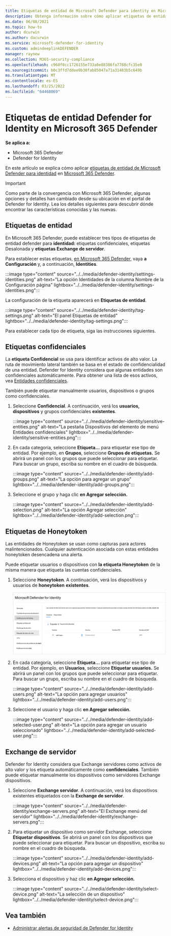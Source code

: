 ```yaml
---
title: Etiquetas de entidad de Microsoft Defender para identity en Microsoft 365 Defender
description: Obtenga información sobre cómo aplicar etiquetas de entidad de Microsoft Defender para identidad en Microsoft 365 Defender
ms.date: 06/08/2021
ms.topic: how-to
author: dcurwin
ms.author: dacurwin
ms.service: microsoft-defender-for-identity
ms.custom: admindeeplinkDEFENDER
manager: raynew
ms.collection: M365-security-compliance
ms.openlocfilehash: c960f0cc1726155e733a0e88386fa7788cfc35e0
ms.sourcegitcommit: b0c3ffd7ddee9b30fab85047a71a31483b5c649b
ms.translationtype: MT
ms.contentlocale: es-ES
ms.lasthandoff: 03/25/2022
ms.locfileid: "64468069"
---
```

# <a name="defender-for-identity-entity-tags-in-microsoft-365-defender"></a>Etiquetas de entidad Defender for Identity en Microsoft 365 Defender

**Se aplica a:**

- Microsoft 365 Defender
- Defender for Identity

En este artículo se explica cómo aplicar [etiquetas de entidad de Microsoft Defender para identidad](/defender-for-identity) en [Microsoft 365 Defender](/microsoft-365/security/defender/overview-security-center).

>[!IMPORTANT]
>Como parte de la convergencia con Microsoft 365 Defender, algunas opciones y detalles han cambiado desde su ubicación en el portal de Defender for Identity. Lea los detalles siguientes para descubrir dónde encontrar las características conocidas y las nuevas.

## <a name="entity-tags"></a>Etiquetas de entidad

En Microsoft 365 Defender, puede establecer tres tipos de etiquetas de entidad defender para **identidad:** etiquetas confidenciales, etiquetas Desalonada y **etiquetas Exchange de servidor**. 

Para establecer estas etiquetas, <a href="https://go.microsoft.com/fwlink/p/?linkid=2077139" target="_blank">en Microsoft 365 Defender</a>, vaya **a Configuración** y, a continuación, **Identities**.

:::image type="content" source="../../media/defender-identity/settings-identities.png" alt-text="La opción Identidades de la columna Nombre de la Configuración página" lightbox="../../media/defender-identity/settings-identities.png":::

La configuración de la etiqueta aparecerá en **Etiquetas de entidad**.

:::image type="content" source="../../media/defender-identity/tag-settings.png" alt-text="El panel Etiquetas de entidad" lightbox="../../media/defender-identity/tag-settings.png":::

Para establecer cada tipo de etiqueta, siga las instrucciones siguientes.

## <a name="sensitive--tags"></a>Etiquetas confidenciales

La **etiqueta Confidencial** se usa para identificar activos de alto valor. La ruta de movimiento lateral también se basa en el estado de confidencialidad de una entidad. Defender for Identity considera que algunas entidades son confidenciales automáticamente. Para obtener una lista de esos activos, vea [Entidades confidenciales](/defender-for-identity/manage-sensitive-honeytoken-accounts#sensitive-entities).

También puede etiquetar manualmente usuarios, dispositivos o grupos como confidenciales.

1. Seleccione **Confidencial**. A continuación, verá los **usuarios, dispositivos** y grupos confidenciales **existentes**. 

   :::image type="content" source="../../media/defender-identity/sensitive-entities.png" alt-text="La pestaña Dispositivos del elemento de menú Entidades confidenciales" lightbox="../../media/defender-identity/sensitive-entities.png":::

1. En cada categoría, seleccione **Etiqueta...** para etiquetar ese tipo de entidad. Por ejemplo, en **Grupos**, seleccione **Grupos de etiquetas.** Se abrirá un panel con los grupos que puede seleccionar para etiquetar. Para buscar un grupo, escriba su nombre en el cuadro de búsqueda.

   :::image type="content" source="../../media/defender-identity/add-groups.png" alt-text="La opción para agregar un grupo" lightbox="../../media/defender-identity/add-groups.png":::

1. Seleccione el grupo y haga clic **en Agregar selección.**

   :::image type="content" source="../../media/defender-identity/add-selection.png" alt-text="La opción Agregar selección" lightbox="../../media/defender-identity/add-selection.png":::

## <a name="honeytoken-tags"></a>Etiquetas de Honeytoken

Las entidades de Honeytoken se usan como capturas para actores malintencionados. Cualquier autenticación asociada con estas entidades honeytoken desencadena una alerta.

Puede etiquetar usuarios o dispositivos con **la etiqueta Honeytoken** de la misma manera que etiqueta las cuentas confidenciales.

1. Seleccione **Honeytoken**. A continuación, verá los dispositivos y usuarios de **honeytoken** **existentes**.

    ![Entidades de Honeytoken.](../../media/defender-identity/honeytoken-entities.png)

1. En cada categoría, seleccione **Etiqueta...** para etiquetar ese tipo de entidad. Por ejemplo, en **Usuarios**, seleccione **Etiquetar usuarios.** Se abrirá un panel con los grupos que puede seleccionar para etiquetar. Para buscar un grupo, escriba su nombre en el cuadro de búsqueda.

   :::image type="content" source="../../media/defender-identity/add-users.png" alt-text="La opción para agregar usuarios" lightbox="../../media/defender-identity/add-users.png":::

1. Seleccione el usuario y haga clic **en Agregar selección.**

   :::image type="content" source="../../media/defender-identity/add-selected-user.png" alt-text="La opción para agregar un usuario seleccionado" lightbox="../../media/defender-identity/add-selected-user.png":::

## <a name="exchange-server-tags"></a>Exchange de servidor

Defender for Identity considera que Exchange servidores como activos de alto valor y los etiqueta automáticamente como **confidenciales**. También puede etiquetar manualmente los dispositivos como servidores Exchange dispositivos.

1. Seleccione **Exchange servidor**. A continuación, verá los dispositivos existentes etiquetados con la **Exchange de servidor**.

   :::image type="content" source="../../media/defender-identity/exchange-servers.png" alt-text="El Exchange menú del servidor" lightbox="../../media/defender-identity/exchange-servers.png":::

1. Para etiquetar un dispositivo como servidor Exchange, seleccione **Etiquetar dispositivos**.  Se abrirá un panel con los dispositivos que puede seleccionar para etiquetar. Para buscar un dispositivo, escriba su nombre en el cuadro de búsqueda.

   :::image type="content" source="../../media/defender-identity/add-devices.png" alt-text="La opción para agregar un dispositivo" lightbox="../../media/defender-identity/add-devices.png":::

1. Selecciona el dispositivo y haz clic **en Agregar selección.**

   :::image type="content" source="../../media/defender-identity/select-device.png" alt-text="La selección de un dispositivo" lightbox="../../media/defender-identity/select-device.png":::

## <a name="see-also"></a>Vea también

- [Administrar alertas de seguridad de Defender for Identity](manage-security-alerts.md)
